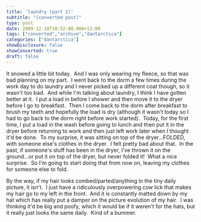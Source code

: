```yaml
---
title: 'laundry (part 2)'
subtitle: "(converted post)"
type: post
date: 2009-12-18T18:52:00.000+13:00
tags: ["converted","archive","dantarctica"]
categories: ["dantarctica"]
showDisclosure: false
showConverted: true
draft: false
---
```


It snowed a little bit today.  And I was only wearing my fleece, so that was bad planning on my part.  I went back to the dorm a few times during the work day to do laundry and I never picked up a different coat though, so it wasn't too bad.  And while I'm talking about laundry, I think I have gotten better at it.  I put a load in before I shower and then move it to the dryer before I go to breakfast.  Then I come back to the dorm after breakfast to brush my teeth and hopefully the load is dry (although it wasn't today so I had to go back to the dorm right before work started).  Today, for the first time, I put a load in the wash before going to lunch and then put it in the dryer before returning to work and then just left work later when I thought it'd be done.  To my surprise, it was sitting on top of the dryer...FOLDED, with someone else's clothes in the dryer.  I felt pretty bad about that.  In the past, if someone's stuff has been in the dryer, I've thrown it on the ground...or put it on top of the dryer, but never folded it!  What a nice surprise.  So I'm going to start doing that from now on, leaving my clothes for someone else to fold.  
  
By the way, if my hair looks combed/parted/anything in the tiny daily picture, it isn't.  I just have a ridiculously overpowering cow lick that makes my hair go to my left in the front.  And it is constantly matted down by my hat which has really put a damper on the picture evolution of my hair.  I was thinking it'd be big and poofy, which it would be if it weren't for the hats, but it really just looks the same daily.  Kind of a bummer.